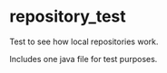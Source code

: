 # repository_test
Test to see how local repositories work.

Includes one java file for test purposes.

